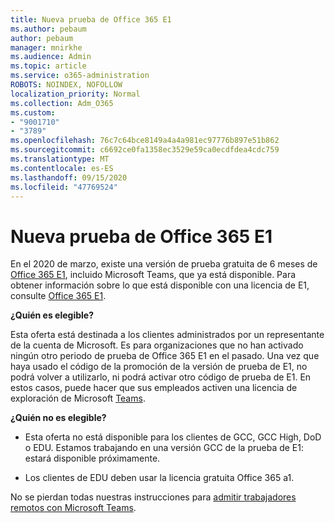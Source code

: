```yaml
---
title: Nueva prueba de Office 365 E1
ms.author: pebaum
author: pebaum
manager: mnirkhe
ms.audience: Admin
ms.topic: article
ms.service: o365-administration
ROBOTS: NOINDEX, NOFOLLOW
localization_priority: Normal
ms.collection: Adm_O365
ms.custom:
- "9001710"
- "3789"
ms.openlocfilehash: 76c7c64bce8149a4a4a981ec97776b897e51b862
ms.sourcegitcommit: c6692ce0fa1358ec3529e59ca0ecdfdea4cdc759
ms.translationtype: MT
ms.contentlocale: es-ES
ms.lasthandoff: 09/15/2020
ms.locfileid: "47769524"
---
```

# <a name="new-office-365-e1-trial"></a>Nueva prueba de Office 365 E1

En el 2020 de marzo, existe una versión de prueba gratuita de 6 meses de [Office 365 E1](https://docs.microsoft.com/MicrosoftTeams/e1-trial-license), incluido Microsoft Teams, que ya está disponible. Para obtener información sobre lo que está disponible con una licencia de E1, consulte [Office 365 E1](https://www.microsoft.com/microsoft-365/business/office-365-enterprise-e1-business-software).

**¿Quién es elegible?**

Esta oferta está destinada a los clientes administrados por un representante de la cuenta de Microsoft. Es para organizaciones que no han activado ningún otro periodo de prueba de Office 365 E1 en el pasado. Una vez que haya usado el código de la promoción de la versión de prueba de E1, no podrá volver a utilizarlo, ni podrá activar otro código de prueba de E1. En estos casos, puede hacer que sus empleados activen una licencia de exploración de Microsoft [Teams](https://docs.microsoft.com/MicrosoftTeams/teams-exploratory).

**¿Quién no es elegible?**

- Esta oferta no está disponible para los clientes de GCC, GCC High, DoD o EDU. Estamos trabajando en una versión GCC de la prueba de E1: estará disponible próximamente.

 - Los clientes de EDU deben usar la licencia gratuita Office 365 a1.

No se pierdan todas nuestras instrucciones para [admitir trabajadores remotos con Microsoft Teams](https://docs.microsoft.com/MicrosoftTeams/support-remote-work-with-teams).
